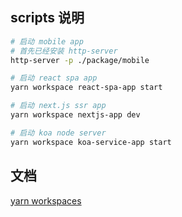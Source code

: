 ## scripts 说明

```bash
# 启动 mobile app
# 首先已经安装 http-server
http-server -p ./package/mobile

# 启动 react spa app
yarn workspace react-spa-app start

# 启动 next.js ssr app
yarn workspace nextjs-app dev

# 启动 koa node server
yarn workspace koa-service-app start
```

## 文档

[yarn workspaces](https://freeshineit.github.io/blog/yarn/worksapces)